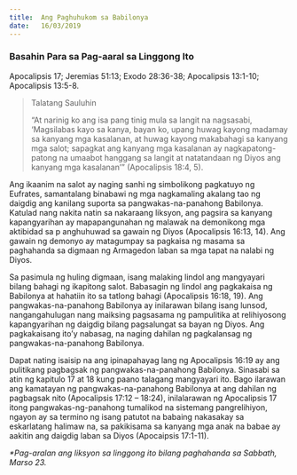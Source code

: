 ```yaml
---
title:  Ang Paghuhukom sa Babilonya
date:   16/03/2019
---
```


### Basahin Para sa Pag-aaral sa Linggong Ito
Apocalipsis 17; Jeremias 51:13; Exodo 28:36-38; Apocalipsis 13:1-10; Apocalipsis 13:5-8.

> <p>Talatang Sauluhin</p>
> “At narinig ko ang isa pang tinig mula sa langit na nagsasabi, ‘Magsilabas kayo sa kanya, bayan ko, upang huwag kayong madamay sa kanyang mga kasalanan, at huwag kayong makabahagi sa kanyang mga salot; sapagkat ang kanyang mga kasalanan ay nagkapatong-patong na umaabot hanggang sa langit at natatandaan ng Diyos ang kanyang mga kasalanan’” (Apocalipsis 18:4, 5).

Ang ikaanim na salot ay naging sanhi ng simbolikong pagkatuyo ng Eufrates, samantalang binabawi ng mga nagkamaling akalang tao ng daigdig ang kanilang suporta sa pangwakas-na-panahong Babilonya. Katulad nang nakita natin sa nakaraang liksyon, ang pagsira sa kanyang kapangyarihan ay mapapangunahan ng malawak na demonikong mga aktibidad sa p anghuhuwad sa gawain ng Diyos (Apocalipsis 16:13, 14). Ang gawain ng demonyo ay matagumpay sa pagkaisa ng masama sa paghahanda sa digmaan ng Armagedon laban sa mga tapat na nalabi ng Diyos.

Sa pasimula ng huling digmaan, isang malaking lindol ang mangyayari bilang bahagi ng ikapitong salot. Babasagin ng lindol ang pagkakaisa ng Babilonya at hahatiin ito sa tatlong bahagi (Apocalipsis 16:18, 19). Ang pangwakas-na-panahong Babilonya ay inilarawan bilang isang lunsod, nangangahulugan nang maiksing pagsasama ng pampulitika at relihiyosong kapangyarihan ng daigdig bilang pagsalungat sa bayan ng Diyos. Ang pagkakaisang ito’y nabasag, na naging dahilan ng pagkalansag ng pangwakas-na-panahong Babilonya.

Dapat nating isaisip na ang ipinapahayag lang ng Apocalipsis 16:19 ay ang pulitikang pagbagsak ng pangwakas-na-panahong Babilonya. Sinasabi sa atin ng kapitulo 17 at 18 kung paano talagang mangyayari ito. Bago ilarawan ang kamatayan ng pangwakas-na-panahong Babilonya at ang dahilan ng pagbagsak nito (Apocalipsis 17:12 – 18:24), inilalarawan ng Apocalipsis 17 itong pangwakas-ng-panahong tumalikod na sistemang pangrelihiyon, ngayon ay sa termino ng isang patutot na babaing nakasakay sa eskarlatang halimaw na, sa pakikisama sa kanyang mga anak na babae ay aakitin ang daigdig laban sa Diyos (Apocaipsis 17:1-11).

_*Pag-aralan ang liksyon sa linggong ito bilang paghahanda sa Sabbath, Marso 23._